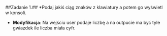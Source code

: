 ##Zadanie 1.##
*Podaj jakiś ciąg znaków z klawiatury a potem go wyświetl w konsoli.
* **Modyfikacja**: Na wejściu user podaje liczbę a na outpucie ma być tyle gwiazdek ile liczba miała cyfr. 